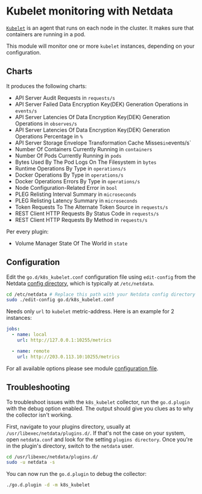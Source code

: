 <!--
title: "Kubelet monitoring with Netdata"
description: "Monitor the health and performance of Kubelet agents with zero configuration, per-second metric granularity, and interactive visualizations."
custom_edit_url: https://github.com/netdata/go.d.plugin/edit/master/modules/k8s_kubelet/README.md
sidebar_label: "Kubelet"
-->

# Kubelet monitoring with Netdata

[`Kubelet`](https://kubernetes.io/docs/concepts/overview/components/#kubelet) is an agent that runs on each node in the
cluster. It makes sure that containers are running in a pod.

This module will monitor one or more `kubelet` instances, depending on your configuration.

## Charts

It produces the following charts:

- API Server Audit Requests in `requests/s`
- API Server Failed Data Encryption Key(DEK) Generation Operations in `events/s`
- API Server Latencies Of Data Encryption Key(DEK) Generation Operations in `observes/s`
- API Server Latencies Of Data Encryption Key(DEK) Generation Operations Percentage in `%`
- API Server Storage Envelope Transformation Cache Misses` in `events/s`
- Number Of Containers Currently Running in `containers`
- Number Of Pods Currently Running in `pods`
- Bytes Used By The Pod Logs On The Filesystem in `bytes`
- Runtime Operations By Type in `operations/s`
- Docker Operations By Type in `operations/s`
- Docker Operations Errors By Type in `operations/s`
- Node Configuration-Related Error in `bool`
- PLEG Relisting Interval Summary in `microseconds`
- PLEG Relisting Latency Summary in `microseconds`
- Token Requests To The Alternate Token Source in `requests/s`
- REST Client HTTP Requests By Status Code in `requests/s`
- REST Client HTTP Requests By Method in `requests/s`

Per every plugin:

- Volume Manager State Of The World in `state`

## Configuration

Edit the `go.d/k8s_kubelet.conf` configuration file using `edit-config` from the
Netdata [config directory](https://learn.netdata.cloud/docs/configure/nodes), which is typically at `/etc/netdata`.

```bash
cd /etc/netdata # Replace this path with your Netdata config directory
sudo ./edit-config go.d/k8s_kubelet.conf
```

Needs only `url` to `kubelet` metric-address. Here is an example for 2 instances:

```yaml
jobs:
  - name: local
    url: http://127.0.0.1:10255/metrics

  - name: remote
    url: http://203.0.113.10:10255/metrics
```

For all available options please see
module [configuration file](https://github.com/netdata/go.d.plugin/blob/master/config/go.d/k8s_kubelet.conf).

## Troubleshooting

To troubleshoot issues with the `k8s_kubelet` collector, run the `go.d.plugin` with the debug option enabled. The output
should give you clues as to why the collector isn't working.

First, navigate to your plugins directory, usually at `/usr/libexec/netdata/plugins.d/`. If that's not the case on your
system, open `netdata.conf` and look for the setting `plugins directory`. Once you're in the plugin's directory, switch
to the `netdata` user.

```bash
cd /usr/libexec/netdata/plugins.d/
sudo -u netdata -s
```

You can now run the `go.d.plugin` to debug the collector:

```bash
./go.d.plugin -d -m k8s_kubelet
```
